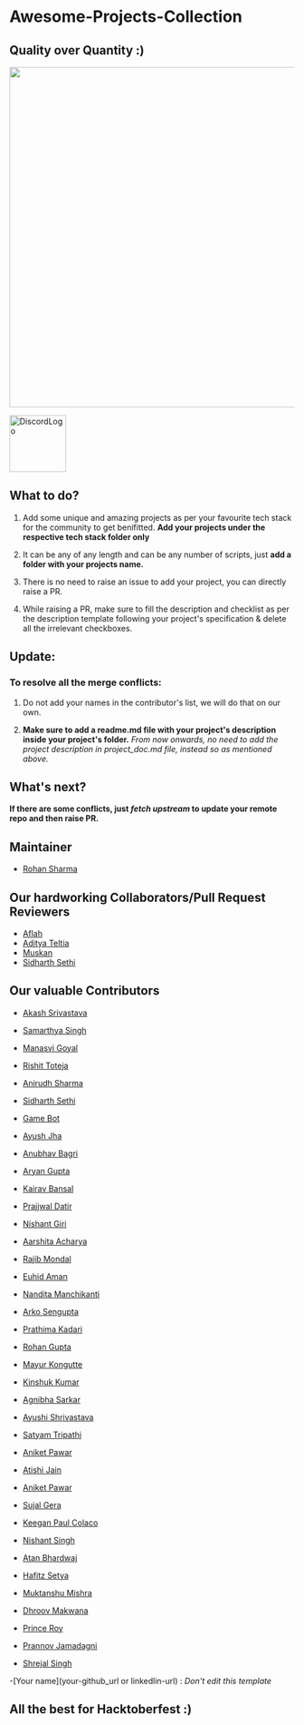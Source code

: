 
# Awesome-Projects-Collection

## Quality over Quantity :)


<img src="https://pbs.twimg.com/profile_images/1195384351397208065/vPyf0-41_400x400.jpg" width="600" height="600" style="width: 600px; height: 600px;">

<a href="https://discord.gg/KrkbmCSZVQ"><img src="https://seeklogo.com/images/D/discord-logo-134E148657-seeklogo.com.png" alt="DiscordLogo" width="100" height="100"></a> 

## What to do?

1. Add some unique and amazing projects as per your favourite tech stack for the community to get benifitted.
   **Add your projects under the respective tech stack folder only**

2. It can be any of any length and can be any number of scripts, just **add a folder with your projects name.**
3.  There is no need to raise an issue to add your project, you can directly raise a PR.
4.  While raising a PR, make sure to fill the description and checklist as per the description template following your project's specification & delete all the irrelevant  checkboxes.


## Update:

### To resolve all the merge conflicts:
1. Do not add your names in the contributor's list, we will do that on our own.

2. **Make sure to add a readme.md file with your project's description inside your project's folder.**
*From now onwards, no need to add the project description in project_doc.md file, instead so as mentioned above.*

## What's next?

 **If there are some conflicts, just _fetch upstream_ to update your remote repo and then raise PR.**

## Maintainer

- [Rohan Sharma](https://github.com/ron2111)

## Our hardworking Collaborators/Pull Request Reviewers

- [Aflah](https://github.com/aflah02)
- [Aditya Teltia](https://github.com/AdityaTeltia/AdityaTeltia)
- [Muskan](https://www.linkedin.com/in/muskan-bansal-095601189)
- [Sidharth Sethi](https://github.com/TechSpiritSS)

## Our valuable Contributors

- [Akash Srivastava](https://github.com/Akashsri3bi)

- [Samarthya Singh](https://github.com/Samarthya2912)

- [Manasvi Goyal](https://github.com/ManasviGoyal)

- [Rishit Toteja](https://github.com/RishitToteja)

- [Anirudh Sharma](https://github.com/AnirudhBot)

- [Sidharth Sethi](https://github.com/TechSpiritSS)

- [Game Bot](https://github.com/gbot2002)

- [Ayush Jha](https://github.com/A-jha383)

- [Anubhav Bagri](https://github.com/anubhavbagri)

- [Aryan Gupta](https://github.com/aryan31200)


- [Kairav Bansal](https://github.com/karry26)


- [Prajjwal Datir](https://github.com/PrajjwalDatir)
- [Nishant Giri](https://github.com/nishant-giri)
- [Aarshita Acharya](https://github.com/aarshita02)
- [Rajib Mondal](https://github.com/mondalraj)
- [Euhid Aman](https://github.com/euhidaman)
- [Nandita Manchikanti](https://github.com/nandita-manchikanti)
- [Arko Sengupta](https://github.com/Arko707)
- [Prathima Kadari](https://github.com/prathimacode-hub)
- [Rohan Gupta](https://github.com/Rohan-here)
- [Mayur Kongutte ](https://github.com/Mayur2506)
- [Kinshuk Kumar](https://github.com/kinshukk100)
- [Agnibha Sarkar](https://github.com/casafurix)
- [Ayushi Shrivastava](https://github.com/ayushi424)
- [Satyam Tripathi](https://github.com/Iamtripathisatyam)
- [Aniket Pawar](https://github.com/Aniket-508)
- [Atishi Jain](https://github.com/atishij)
- [Aniket Pawar](https://github.com/ramyamahi)
- [Sujal Gera](https://github.com/sujalgera01)
- [Keegan Paul Colaco](https://github.com/KeeganC09)  
- [Nishant Singh](https://www.linkedin.com/in/nishant-singh-362a70201/)
- [Atan Bhardwaj]( https://github.com/atanbhardwaj)
- [Hafitz Setya](https://github.com/breakdowns)
- [Muktanshu Mishra](https://github.com/muktanshumishra24)
- [Dhroov Makwana](https://github.com/pabloescoder)
- [Prince Roy](https://www.github.com/iprinceroyy)
- [Prannov Jamadagni](https://github.com/Prannov)
- [Shrejal Singh](https://github.com/shrejal99)

-[Your name](your-github_url or linkedlin-url) : *Don't edit this template*


## All the best for **Hacktoberfest** :)
